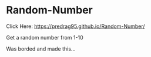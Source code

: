 # Random-Number

Click Here: https://predrag95.github.io/Random-Number/

Get a random number from 1-10

Was borded and made this...  
